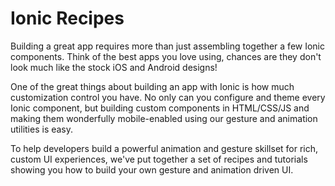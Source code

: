 ---
---

# Ionic Recipes

Building a great app requires more than just assembling together a few Ionic components. Think of the best apps you love using, chances are they don't look much like the stock iOS and Android designs!

One of the great things about building an app with Ionic is how much customization control you have. No only can you configure and theme every Ionic component, but building custom components in HTML/CSS/JS and making them wonderfully mobile-enabled using our gesture and animation utilities is easy.

To help developers build a powerful animation and gesture skillset for rich, custom UI experiences, we've put together a set of recipes and tutorials showing you how to build your own gesture and animation driven UI.


